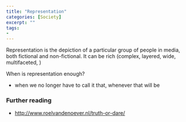 ```yaml
---
title: "Representation"
categories: [Society]
excerpt: ""
tags:
- 
---
```

Representation is the depiction of a particular group of people in media, both fictional and non-fictional. It can be rich (complex, layered, wide, multifaceted, )


When is representation enough?
- when we no longer have to call it that, whenever that will be


### Further reading 
- http://www.roelvandenoever.nl/truth-or-dare/